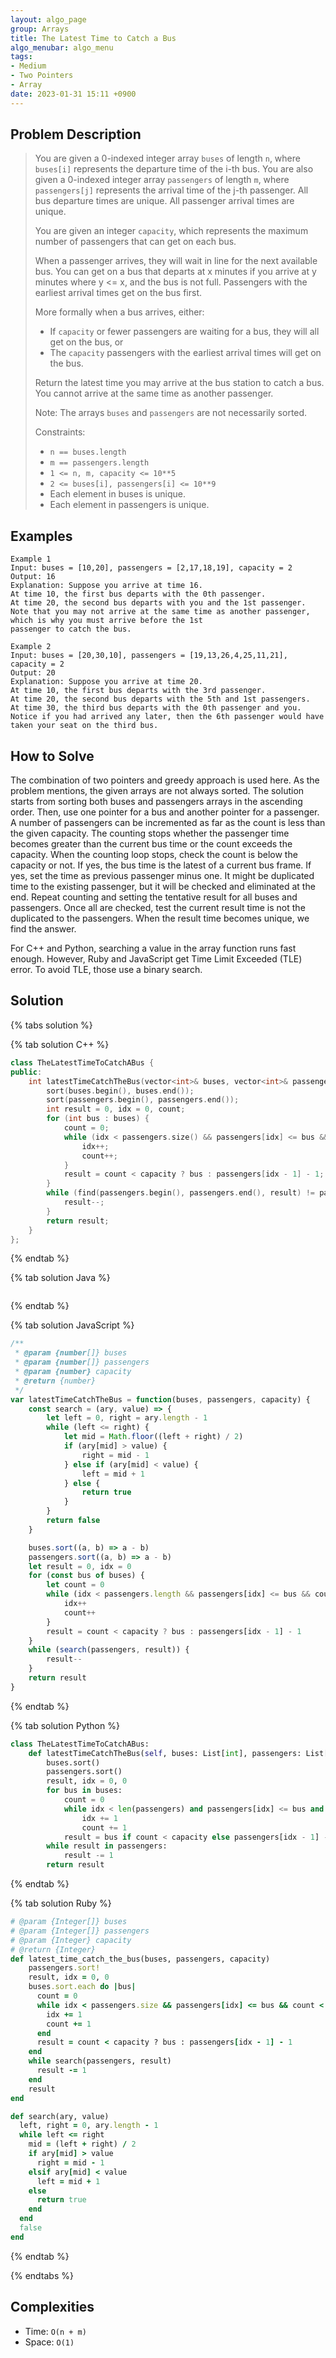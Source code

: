 ```yaml
---
layout: algo_page
group: Arrays
title: The Latest Time to Catch a Bus
algo_menubar: algo_menu
tags:
- Medium
- Two Pointers
- Array
date: 2023-01-31 15:11 +0900
---
```

## Problem Description
> You are given a 0-indexed integer array `buses` of length `n`, where `buses[i]` represents the departure time of the
> i-th bus. You are also given a 0-indexed integer array `passengers` of length `m`, where `passengers[j]` represents
> the arrival time of the j-th passenger. All bus departure times are unique. All passenger arrival times are unique.
>
> You are given an integer `capacity`, which represents the maximum number of passengers that can get on each bus.
>
> When a passenger arrives, they will wait in line for the next available bus. You can get on a bus that departs at
> x minutes if you arrive at y minutes where y <= x, and the bus is not full. Passengers with the earliest arrival
> times get on the bus first.
>
> More formally when a bus arrives, either:
> - If `capacity` or fewer passengers are waiting for a bus, they will all get on the bus, or
> - The `capacity` passengers with the earliest arrival times will get on the bus.
>
> Return the latest time you may arrive at the bus station to catch a bus. You cannot arrive at the same time as
> another passenger.
>
> Note: The arrays `buses` and `passengers` are not necessarily sorted.
>
> Constraints:
> - `n == buses.length`
> - `m == passengers.length`
> - `1 <= n, m, capacity <= 10**5`
> - `2 <= buses[i], passengers[i] <= 10**9`
> - Each element in buses is unique.
> - Each element in passengers is unique.


## Examples
```
Example 1
Input: buses = [10,20], passengers = [2,17,18,19], capacity = 2
Output: 16
Explanation: Suppose you arrive at time 16.
At time 10, the first bus departs with the 0th passenger. 
At time 20, the second bus departs with you and the 1st passenger.
Note that you may not arrive at the same time as another passenger, which is why you must arrive before the 1st
passenger to catch the bus.
```

```
Example 2
Input: buses = [20,30,10], passengers = [19,13,26,4,25,11,21], capacity = 2
Output: 20
Explanation: Suppose you arrive at time 20.
At time 10, the first bus departs with the 3rd passenger. 
At time 20, the second bus departs with the 5th and 1st passengers.
At time 30, the third bus departs with the 0th passenger and you.
Notice if you had arrived any later, then the 6th passenger would have taken your seat on the third bus.
```

## How to Solve
The combination of two pointers and greedy approach is used here.
As the problem mentions, the given arrays are not always sorted.
The solution starts from sorting both buses and passengers arrays in the ascending order.
Then, use one pointer for a bus and another pointer for a passenger.
A number of passengers can be incremented as far as the count is less than the given capacity.
The counting stops whether the passenger time becomes greater than the current bus time or the count exceeds the capacity.
When the counting loop stops, check the count is below the capacity or not.
If yes, the bus time is the latest of a current bus frame.
If yes, set the time as previous passenger minus one.
It might be duplicated time to the existing passenger, but it will be checked and eliminated at the end.
Repeat counting and setting the tentative result for all buses and passengers.
Once all are checked, test the current result time is not the duplicated to the passengers.
When the result time becomes unique, we find the answer.

For C++ and Python, searching a value in the array function runs fast enough.
However, Ruby and JavaScript get Time Limit Exceeded (TLE) error.
To avoid TLE, those use a binary search.

## Solution

{% tabs solution %}

{% tab solution C++ %}
```cpp
class TheLatestTimeToCatchABus {
public:
    int latestTimeCatchTheBus(vector<int>& buses, vector<int>& passengers, int capacity) {
        sort(buses.begin(), buses.end());
        sort(passengers.begin(), passengers.end());
        int result = 0, idx = 0, count;
        for (int bus : buses) {
            count = 0;
            while (idx < passengers.size() && passengers[idx] <= bus && count < capacity) {
                idx++;
                count++;
            }
            result = count < capacity ? bus : passengers[idx - 1] - 1;
        }
        while (find(passengers.begin(), passengers.end(), result) != passengers.end()) {
            result--;
        }
        return result;
    }
};
```
{% endtab %}

{% tab solution Java %}
```java

```
{% endtab %}

{% tab solution JavaScript %}
```js
/**
 * @param {number[]} buses
 * @param {number[]} passengers
 * @param {number} capacity
 * @return {number}
 */
var latestTimeCatchTheBus = function(buses, passengers, capacity) {
    const search = (ary, value) => {
        let left = 0, right = ary.length - 1
        while (left <= right) {
            let mid = Math.floor((left + right) / 2)
            if (ary[mid] > value) {
                right = mid - 1
            } else if (ary[mid] < value) {
                left = mid + 1
            } else {
                return true
            }
        }
        return false
    }

    buses.sort((a, b) => a - b)
    passengers.sort((a, b) => a - b)
    let result = 0, idx = 0
    for (const bus of buses) {
        let count = 0
        while (idx < passengers.length && passengers[idx] <= bus && count < capacity) {
            idx++
            count++
        }
        result = count < capacity ? bus : passengers[idx - 1] - 1
    }
    while (search(passengers, result)) {
        result--
    }
    return result
}
```
{% endtab %}

{% tab solution Python %}
```python
class TheLatestTimeToCatchABus:
    def latestTimeCatchTheBus(self, buses: List[int], passengers: List[int], capacity: int) -> int:
        buses.sort()
        passengers.sort()
        result, idx = 0, 0
        for bus in buses:
            count = 0
            while idx < len(passengers) and passengers[idx] <= bus and count < capacity:
                idx += 1
                count += 1
            result = bus if count < capacity else passengers[idx - 1] - 1
        while result in passengers:
            result -= 1
        return result
```
{% endtab %}

{% tab solution Ruby %}
```ruby
# @param {Integer[]} buses
# @param {Integer[]} passengers
# @param {Integer} capacity
# @return {Integer}
def latest_time_catch_the_bus(buses, passengers, capacity)
    passengers.sort!
    result, idx = 0, 0
    buses.sort.each do |bus|
      count = 0
      while idx < passengers.size && passengers[idx] <= bus && count < capacity
        idx += 1
        count += 1
      end
      result = count < capacity ? bus : passengers[idx - 1] - 1
    end
    while search(passengers, result)
      result -= 1
    end
    result
end

def search(ary, value)
  left, right = 0, ary.length - 1
  while left <= right
    mid = (left + right) / 2
    if ary[mid] > value
      right = mid - 1
    elsif ary[mid] < value
      left = mid + 1
    else
      return true
    end
  end
  false
end
```
{% endtab %}

{% endtabs %}



## Complexities
- Time: `O(n + m)`
- Space: `O(1)`
